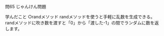 問65 じゃんけん問題

学んだこと
○randメソッド
randメソッドを使うと手軽に乱数を生成できる。
randメソッドに吹き数を渡すと「0」から「渡した-1」の間でランダムに数を返します。



